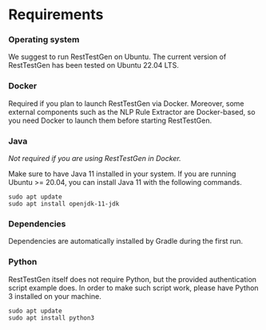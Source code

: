# Requirements

### Operating system
We suggest to run RestTestGen on Ubuntu. The current version of RestTestGen has been tested on Ubuntu 22.04 LTS.

### Docker
Required if you plan to launch RestTestGen via Docker. Moreover, some external components such as the NLP Rule Extractor are Docker-based, so you need Docker to launch them before starting RestTestGen.

### Java
*Not required if you are using RestTestGen in Docker.*

Make sure to have Java 11 installed in your system. If you are running Ubuntu >= 20.04, you can install Java 11 with the following commands.
```
sudo apt update
sudo apt install openjdk-11-jdk
```

### Dependencies
Dependencies are automatically installed by Gradle during the first run.

### Python
RestTestGen itself does not require Python, but the provided authentication script example does. In order to make such script work, please have Python 3 installed on your machine.
```
sudo apt update
sudo apt install python3
```